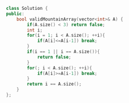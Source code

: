 <!--
 * @Author: your name
 * @Date: 2020-11-03 13:20:02
 * @LastEditTime: 2020-11-09 10:52:45
 * @LastEditors: Please set LastEditors
 * @Description: In User Settings Edit
 * @FilePath: /projects/leetcode/941. 有效的山脉数组.md
-->
```c++
class Solution {
public:
    bool validMountainArray(vector<int>& A) {
        if(A.size() < 3) return false;
        int i;
        for(i = 1; i < A.size(); ++i){
            if(A[i]<=A[i-1]) break;
        }
        if(i == 1 || i == A.size()){
            return false;
        }
        for(; i < A.size(); ++i){
            if(A[i]>=A[i-1]) break;
        }
        return i == A.size(); 
    }
};
```